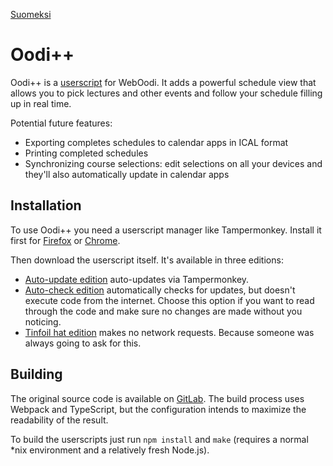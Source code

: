 [Suomeksi](README.md)

# Oodi++

Oodi++ is a [userscript][userscript] for WebOodi. It adds a powerful schedule view that allows you to pick lectures and other
events and follow your schedule filling up in real time.

Potential future features:

- Exporting completes schedules to calendar apps in ICAL format
- Printing completed schedules
- Synchronizing course selections: edit selections on all your devices and they'll also automatically update in calendar apps

## Installation

To use Oodi++ you need a userscript manager like Tampermonkey. Install it first for [Firefox][tm-ff] or [Chrome][tm-chrome].

Then download the userscript itself. It's available in three editions:

- [Auto-update edition](oodiplusplus.autoupdate.user.js) auto-updates via Tampermonkey.
- [Auto-check edition](oodiplusplus.autocheck.user.js) automatically checks for updates, but doesn't execute code from the
  internet. Choose this option if you want to read through the code and make sure no changes are made without you noticing.
- [Tinfoil hat edition](oodiplusplus.folio.user.js) makes no network requests. Because someone was always going to ask for this.

## Building

The original source code is available on [GitLab][gitlab]. The build process uses Webpack and TypeScript, but the configuration
intends to maximize the readability of the result.

To build the userscripts just run `npm install` and `make` (requires a normal *nix environment and a relatively fresh Node.js).

[userscript]: https://en.wikipedia.org/wiki/Userscript
[tm-ff]: https://addons.mozilla.org/fi/firefox/addon/tampermonkey/
[tm-chrome]: https://chrome.google.com/webstore/detail/tampermonkey/dhdgffkkebhmkfjojejmpbldmpobfkfo
[gitlab]: https://gitlab.com/PurkkaKoodari/oodiplusplus
